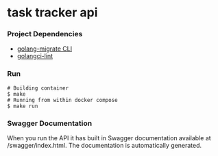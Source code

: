 # task tracker api

### Project Dependencies
* [golang-migrate CLI](https://github.com/golang-migrate/migrate)
* [golangci-lint](https://github.com/golangci/golangci-lint)

### Run
```console
# Building container
$ make
# Running from within docker compose
$ make run
```

### Swagger Documentation
When you run the API it has built in Swagger documentation available at /swagger/index.html. The documentation is automatically generated.
